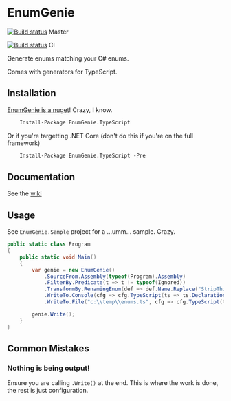 # EnumGenie
[![Build status](https://ci.appveyor.com/api/projects/status/x5f1ywgtd6cgmh5b/branch/master?svg=true)](https://ci.appveyor.com/project/xwipeoutx/enumgenie/branch/master) Master

[![Build status](https://ci.appveyor.com/api/projects/status/x5f1ywgtd6cgmh5b?svg=true)](https://ci.appveyor.com/project/xwipeoutx/enumgenie) CI

Generate enums matching your C# enums.  

Comes with generators for TypeScript.

## Installation

[EnumGenie is a nuget](https://www.nuget.org/packages/EnumGenie.TypeScript)! Crazy, I know.

```ps
    Install-Package EnumGenie.TypeScript
```

Or if you're targetting .NET Core (don't do this if you're on the full framework)

```ps
    Install-Package EnumGenie.TypeScript -Pre
```

## Documentation

See the [wiki](https://github.com/xwipeoutx/EnumGenie/wiki)

## Usage

See `EnumGenie.Sample` project for a ...umm... sample. Crazy.

```cs
public static class Program
{
    public static void Main()
    {
        var genie = new EnumGenie()
            .SourceFrom.Assembly(typeof(Program).Assembly)
            .FilterBy.Predicate(t => t != typeof(Ignored))
            .TransformBy.RenamingEnum(def => def.Name.Replace("StripThisOut", ""))
            .WriteTo.Console(cfg => cfg.TypeScript(ts => ts.Declaration().Description().Descriptor()))
            .WriteTo.File("c:\\temp\\enums.ts", cfg => cfg.TypeScript(ts => ts.Declaration().Description().Descriptor()));

        genie.Write();
    }
}
```

## Common Mistakes

### Nothing is being output!

Ensure you are calling `.Write()` at the end.  This is where the work is done, the rest is just configuration.
